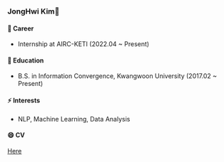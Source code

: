 ### JongHwi Kim👋


#### 🔭 Career
- Internship at AIRC-KETI (2022.04 ~ Present)

#### 🌱 Education
- B.S. in Information Convergence, Kwangwoon University (2017.02 ~ Present)

#### ⚡ Interests
- NLP, Machine Learning, Data Analysis

#### 😄 CV
[Here](https://github.com/jonghwi-kim/CV/blob/main/Hwi_s_CV.pdf)


<!--
**jonghwi-kim/jonghwi-kim** is a ✨ _special_ ✨ repository because its `README.md` (this file) appears on your GitHub profile.

Here are some ideas to get you started:


![Hwi's github stats](https://github-readme-stats.vercel.app/api?username=jonghwi-kim&show_icons=true)
[![Hwi's github stats](https://github-readme-stats.vercel.app/api/top-langs/?username=jonghwi-kim&show_icons=true&hide_border=true&title_color=004386&icon_color=004386&layout=compact)](https://github.com/jonghwi-kim)

- 🔭 I’m currently working on AIRC-KETI
- 🌱 I’m currently learning NLP
- 👯 I’m looking to collaborate on ...
- 🤔 I’m looking for help with ...
- 💬 Ask me about ...
- 📫 How to reach me: ...
- 😄 Pronouns: ...
- ⚡ Fun fact: ...
-->
